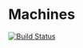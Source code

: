 # Machines

[![Build Status](https://api.travis-ci.org/Sogyo/statistics-machines.svg)](https://travis-ci.org/Sogyo/statistics-machines)
